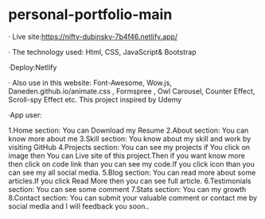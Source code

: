 # personal-portfolio-main
· Live site:https://nifty-dubinsky-7b4f46.netlify.app/

· The technology used: Html, CSS, JavaScript& Bootstrap

·Deploy:Netlify

· Also use in this website: Font-Awesome, Wow.js, Daneden.github.io/animate.css , Formspree , Owl
Carousel, Counter Effect, Scroll-spy Effect etc. This project inspired by Udemy

·App user: 

1.Home section: You can Download my Resume
2.About section: You can know more about me
3.Skill section: You know about my skill and work by visiting GitHub
4.Projects section: You can see my projects if You click on image then You can Live site of this project.Then if you want know more then click on code link than you can see my code.If you click icon than you can see my all social media.
5.Blog section: You can read more about some articles.If you click Read More then you can see full article.
6.Testimonials section: You can see some comment
7.Stats section: You can my growth
8.Contact section: You can submit your valuable comment or contact me by social media and I will feedback you soon..

